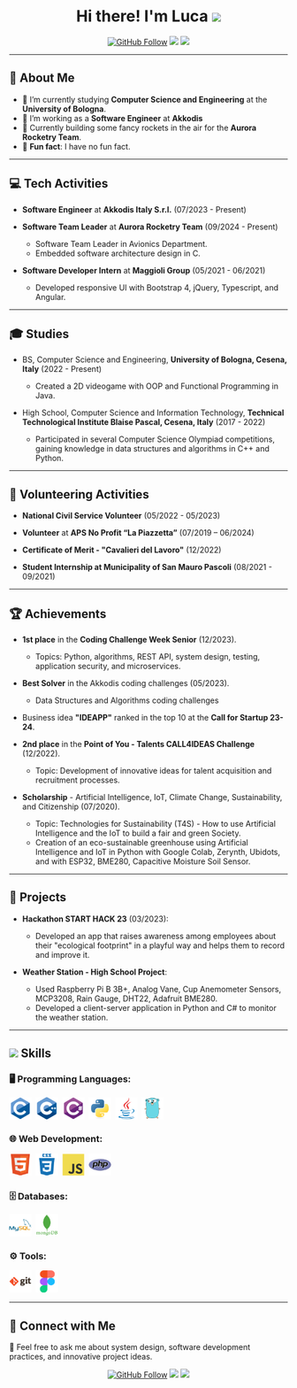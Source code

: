 <h1 align="center">Hi there! I'm Luca <img src="https://media.giphy.com/media/hvRJCLFzcasrR4ia7z/giphy.gif" width="35px"></h1>

<p align="center">
  <a href="https://github.com/pulgaluca"><img src="https://img.shields.io/github/followers/pulgaluca?label=Follow&style=social" alt="GitHub Follow"></a>
  <a href="mailto:lucapulgaa@gmail.com"><img src="https://img.shields.io/badge/-lucapulgaa@gmail.com-red?style=flat-square&logo=Gmail&logoColor=white&link=mailto:lucapulgaa@gmail.com"></a>
  <a href="https://www.linkedin.com/in/lucapulga"><img src="https://img.shields.io/badge/LinkedIn-lucapulga-blue?style=flat-square&logo=LinkedIn&logoColor=white&link=https://www.linkedin.com/in/lucapulga"></a>
</p>

---

## 🎨 About Me

- 🌱 I’m currently studying **Computer Science and Engineering** at the **University of Bologna**.
- 💼 I’m working as a **Software Engineer** at **Akkodis**
- 🚀 Currently building some fancy rockets in the air for the **Aurora Rocketry Team**.
- 🎯 **Fun fact**: I have no fun fact.

---

## 💻 Tech Activities

- **Software Engineer** at **Akkodis Italy S.r.l.** (07/2023 - Present)
  
- **Software Team Leader** at **Aurora Rocketry Team** (09/2024 - Present)
  - Software Team Leader in Avionics Department.
  - Embedded software architecture design in C.

- **Software Developer Intern** at **Maggioli Group** (05/2021 - 06/2021)
  - Developed responsive UI with Bootstrap 4, jQuery, Typescript, and Angular.

---

## 🎓 Studies

- BS, Computer Science and Engineering, **University of Bologna, Cesena, Italy** (2022 - Present)
  - Created a 2D videogame with OOP and Functional Programming in Java.
  
- High School, Computer Science and Information Technology, **Technical Technological Institute Blaise Pascal, Cesena, Italy** (2017 - 2022)
  - Participated in several Computer Science Olympiad competitions, gaining knowledge in data structures and algorithms in C++ and Python.
  
---

## 🤝 Volunteering Activities

- **National Civil Service Volunteer** (05/2022 - 05/2023)
  
- **Volunteer** at **APS No Profit “La Piazzetta”** (07/2019 – 06/2024)
  
- **Certificate of Merit - "Cavalieri del Lavoro"** (12/2022)
  
- **Student Internship at Municipality of San Mauro Pascoli** (08/2021 - 09/2021)
  
---

## 🏆 Achievements

- **1st place** in the **Coding Challenge Week Senior** (12/2023).
  - Topics: Python, algorithms, REST API, system design, testing, application security, and microservices.

- **Best Solver** in the Akkodis coding challenges (05/2023).
  - Data Structures and Algorithms coding challenges

- Business idea **"IDEAPP"** ranked in the top 10 at the **Call for Startup 23-24**.

- **2nd place** in the **Point of You - Talents CALL4IDEAS Challenge** (12/2022).
  - Topic: Development of innovative ideas for talent acquisition and recruitment processes.

- **Scholarship** - Artificial Intelligence, IoT, Climate Change, Sustainability, and Citizenship (07/2020).
  - Topic: Technologies for Sustainability (T4S) - How to use Artificial Intelligence and the IoT to build a fair and green Society.
  - Creation of an eco-sustainable greenhouse using Artificial Intelligence and IoT in Python with Google Colab, Zerynth, Ubidots, and with ESP32, BME280, Capacitive Moisture Soil Sensor.

---

## 📁 Projects

- **Hackathon START HACK 23** (03/2023):
  - Developed an app that raises awareness among employees about their "ecological footprint" in a playful way and helps them to record and improve it.
  
- **Weather Station - High School Project**:
  - Used Raspberry Pi B 3B+, Analog Vane, Cup Anemometer Sensors, MCP3208, Rain Gauge, DHT22, Adafruit BME280.
  - Developed a client-server application in Python and C# to monitor the weather station.

---

## <img src="https://media2.giphy.com/media/QssGEmpkyEOhBCb7e1/giphy.gif" width ="25"><b> Skills</b>

### 🖥️ Programming Languages:
<p>
  <img src="https://github.com/devicons/devicon/blob/master/icons/c/c-original.svg" title="C" alt="C" width="40" height="40"/>&nbsp;
  <img src="https://github.com/devicons/devicon/blob/master/icons/cplusplus/cplusplus-original.svg" title="C++" alt="C++" width="40" height="40"/>&nbsp;
  <img src="https://github.com/devicons/devicon/blob/master/icons/csharp/csharp-original.svg" title="C#" alt="C#" width="40" height="40"/>&nbsp;
  <img src="https://github.com/devicons/devicon/blob/master/icons/python/python-original.svg" title="Python" alt="Python" width="40" height="40"/>&nbsp;
  <img src="https://github.com/devicons/devicon/blob/master/icons/java/java-original.svg" title="Java" alt="Java" width="40" height="40"/>&nbsp;
  <img src="https://github.com/devicons/devicon/blob/master/icons/go/go-original.svg" title="Go" alt="Go" width="40" height="40"/>&nbsp;
</p>

### 🌐 Web Development:
<p>
  <img src="https://github.com/devicons/devicon/blob/master/icons/html5/html5-original.svg" title="HTML5" alt="HTML" width="40" height="40"/>&nbsp;
  <img src="https://github.com/devicons/devicon/blob/master/icons/css3/css3-plain-wordmark.svg"  title="CSS3" alt="CSS" width="40" height="40"/>&nbsp;
  <img src="https://github.com/devicons/devicon/blob/master/icons/javascript/javascript-original.svg" title="JavaScript" alt="JavaScript" width="40" height="40"/>&nbsp;
  <img src="https://github.com/devicons/devicon/blob/master/icons/php/php-original.svg" title="php" alt="php" width="40" height="40"/>&nbsp;
</p>

### 🗄️ Databases:
<p>
  <img src="https://github.com/devicons/devicon/blob/master/icons/mysql/mysql-original-wordmark.svg" title="MySQL"  alt="MySQL" width="40" height="40"/>&nbsp;
  <img src="https://github.com/devicons/devicon/blob/master/icons/mongodb/mongodb-plain-wordmark.svg" title="MongoDB"  alt="MongoDB" width="40" height="40"/>&nbsp;
</p>

### ⚙️ Tools:
<p>
  <img src="https://github.com/devicons/devicon/blob/master/icons/git/git-original-wordmark.svg" title="Git" alt="Git" width="40" height="40"/>&nbsp;
  <img src="https://github.com/devicons/devicon/blob/master/icons/figma/figma-original.svg" title="Figma" alt="Figma" width="40" height="40"/>&nbsp;
</p>

---

## 🌟 Connect with Me
💬 Feel free to ask me about system design, software development practices, and innovative project ideas.
<p align="center">
  <a href="https://github.com/pulgaluca"><img src="https://img.shields.io/github/followers/pulgaluca?label=Follow&style=social" alt="GitHub Follow"></a>
  <a href="mailto:lucapulgaa@gmail.com"><img src="https://img.shields.io/badge/-lucapulgaa@gmail.com-red?style=flat-square&logo=Gmail&logoColor=white&link=mailto:lucapulgaa@gmail.com"></a>
  <a href="https://www.linkedin.com/in/lucapulga"><img src="https://img.shields.io/badge/LinkedIn-lucapulga-blue?style=flat-square&logo=LinkedIn&logoColor=white&link=https://www.linkedin.com/in/lucapulga"></a>
</p>
